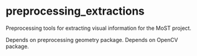 # preprocessing_extractions
Preprocessing tools for extracting visual information for the MoST project.

Depends on preprocessing geometry package. Depends on OpenCV package.
